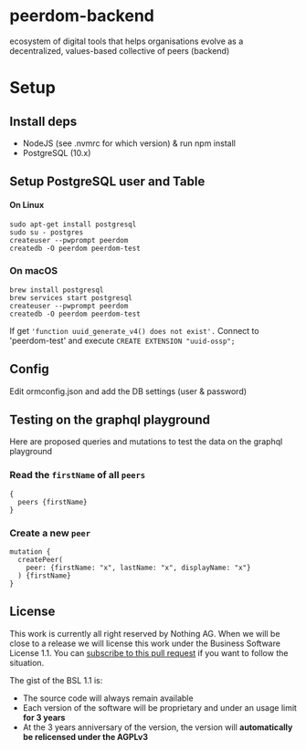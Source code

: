 # peerdom-backend

ecosystem of digital tools that helps organisations evolve as a decentralized, values-based collective of peers (backend)

# Setup

## Install deps

- NodeJS (see .nvmrc for which version) & run npm install
- PostgreSQL (10.x)

## Setup PostgreSQL user and Table

#### On Linux
```
sudo apt-get install postgresql
sudo su - postgres
createuser --pwprompt peerdom
createdb -O peerdom peerdom-test
```

### On macOS
```
brew install postgresql
brew services start postgresql
createuser --pwprompt peerdom
createdb -O peerdom peerdom-test
```

If get `'function uuid_generate_v4() does not exist'.` Connect to 'peerdom-test' and execute `CREATE EXTENSION "uuid-ossp";`

## Config

Edit ormconfig.json and add the DB settings (user & password)

## Testing on the graphql playground

Here are proposed queries and mutations to test the data on the graphql playground


### Read the `firstName` of all `peers`
```
{
  peers {firstName}
}
```


### Create a new `peer`
```
mutation {
  createPeer(
    peer: {firstName: "x", lastName: "x", displayName: "x"}
  ) {firstName}
}
```

## License

This work is currently all right reserved by Nothing AG. When we will be close
to a release we will license this work under the Business Software License 1.1.
You can [subscribe to this pull
request](https://github.com/peerdom/peerdom-backend/pull/2) if you want to
follow the situation.

The gist of the BSL 1.1 is:
* The source code will always remain available
* Each version of the software will be proprietary and under an usage limit
  **for 3 years**
* At the 3 years anniversary of the version, the version will **automatically
  be relicensed under the AGPLv3**
